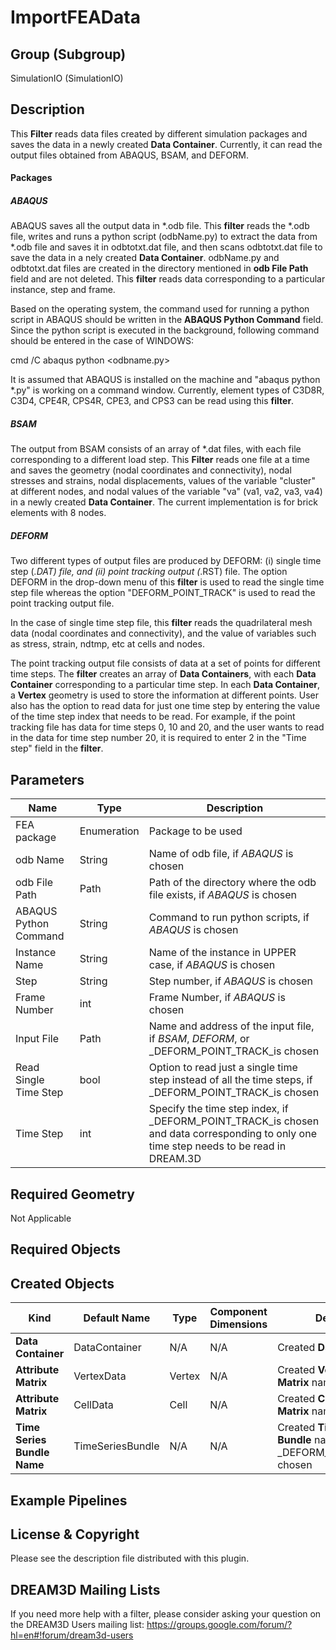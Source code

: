 # ImportFEAData #


## Group (Subgroup) ##

SimulationIO (SimulationIO)

## Description ##

This **Filter** reads data files created by different simulation packages and saves the data in a newly created **Data Container**. Currently, it can read the output files obtained from ABAQUS, BSAM, and DEFORM.

#### Packages ####

##### ABAQUS #####
ABAQUS saves all the output data in *.odb file. This **filter** reads the *.odb file, writes and runs a python script (odbName.py) to extract the data from *.odb file and saves it in odbtotxt.dat file, and then scans odbtotxt.dat file to save the data in a nely created **Data Container**. odbName.py and odbtotxt.dat files are created in the directory mentioned in **odb File Path** field and are not deleted. This **filter** reads data corresponding to a particular instance, step and frame.

Based on the operating system, the command used for running a python script in ABAQUS should be written in the **ABAQUS Python Command** field. Since the python script is executed in the background, following command should be entered in the case of WINDOWS:

cmd /C abaqus python <odbname.py>

It is assumed that ABAQUS is installed on the machine and "abaqus python *.py" is working on a command window. Currently, element types of C3D8R, C3D4, CPE4R, CPS4R, CPE3, and CPS3 can be read using this **filter**.

##### BSAM #####
The output from BSAM consists of an array of *.dat files, with each file corresponding to a different load step. This **Filter** reads one file at a time and saves the geometry (nodal coordinates and connectivity), nodal stresses and strains, nodal displacements, values of the variable "cluster" at different nodes, and nodal values of the variable "va" (va1, va2, va3, va4) in a newly created **Data Container**. The current implementation is for brick elements with 8 nodes.

##### DEFORM #####
Two different types of output files are produced by DEFORM: (i) single time step (*.DAT) file, and (ii) point tracking output (*.RST) file. The option DEFORM in the drop-down menu of this **filter** is used to read the single time step file whereas the option "DEFORM_POINT_TRACK" is used to read the point tracking output file.

In the case of single time step file, this **filter** reads the quadrilateral mesh data (nodal coordinates and connectivity), and the value of variables such as stress, strain, ndtmp, etc at cells and nodes. 

The point tracking output file consists of data at a set of points for different time steps. The **filter** creates an array of **Data Containers**, with each **Data Container** corresponding to a particular time step. In each **Data Container**, a **Vertex** geometry is used to store the information at different points. User also has the option to read data for just one time step by entering the value of the time step index that needs to be read. For example, if the point tracking file has data for time steps 0, 10 and 20, and the user wants to read in the data for time step number 20, it is required to enter 2 in the "Time step" field in the **filter**. 

## Parameters ##

| Name | Type | Description |
|------|------|------|
| FEA package | Enumeration | Package to be used |
| odb Name | String | Name of odb file, if _ABAQUS_ is chosen |
| odb File Path | Path | Path of the directory where the odb file exists, if _ABAQUS_ is chosen |
| ABAQUS Python Command | String | Command to run python scripts, if _ABAQUS_ is chosen |
| Instance Name | String | Name of the instance in UPPER case, if _ABAQUS_ is chosen |
| Step | String | Step number, if _ABAQUS_ is chosen |
| Frame Number | int | Frame Number, if _ABAQUS_ is chosen |
| Input File | Path | Name and address of the input file, if _BSAM_, _DEFORM_, or _DEFORM_POINT_TRACK_is chosen |
| Read Single Time Step| bool | Option to read just a single time step instead of all the time steps, if _DEFORM_POINT_TRACK_is chosen |
| Time Step | int | Specify the time step index, if _DEFORM_POINT_TRACK_is chosen and data corresponding to only one time step needs to be read in DREAM.3D | 

## Required Geometry ##

Not Applicable

## Required Objects ##

## Created Objects ##
| Kind | Default Name | Type | Component Dimensions | Description |
|------|--------------|-------------|---------|-----|
| **Data Container** | DataContainer | N/A | N/A | Created **Data Container** |
| **Attribute Matrix** | VertexData | Vertex | N/A | Created **Vertex Attribute Matrix** name |
| **Attribute Matrix** | CellData | Cell | N/A | Created **Cell Attribute Matrix** name |
| **Time Series Bundle Name** | TimeSeriesBundle | N/A | N/A | Created **Time Series Bundle** name, if _DEFORM_POINT_TRACK_is chosen |

## Example Pipelines ##

## License & Copyright ##

Please see the description file distributed with this plugin.

## DREAM3D Mailing Lists ##

If you need more help with a filter, please consider asking your question on the DREAM3D Users mailing list:
https://groups.google.com/forum/?hl=en#!forum/dream3d-users